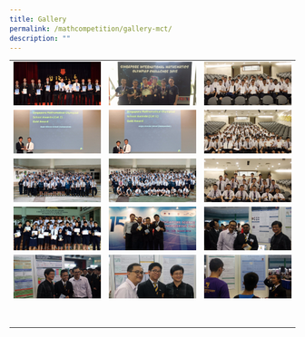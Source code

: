 ```yaml
---
title: Gallery
permalink: /mathcompetition/gallery-mct/
description: ""
---
```

|   |   |   |
|---|---|---|
| <a href="/images/Mathematics%20Competition%20Team/Gallery-20151103-AMT-1200x600_c.jpg"> <img src="/images/Mathematics%20Competition%20Team/Gallery-20151103-AMT-1200x600_c.jpg"></a>  |  <a href="/images/Mathematics%20Competition%20Team/Gallery-20150816-SIMOC-1200x600_c.jpeg"> <img src="/images/Mathematics%20Competition%20Team/Gallery-20150816-SIMOC-1200x600_c.jpeg"></a> | <a href="/images/Mathematics%20Competition%20Team/Gallery-20150710-SMSEC-1200x600_c.jpg"> <img src="/images/Mathematics%20Competition%20Team/Gallery-20150710-SMSEC-1200x600_c.jpg"></a>  |
| <a href="/images/Mathematics%20Competition%20Team/Gallery-20150604-SMO-05-1200x600_c.jpg"> <img src="/images/Mathematics%20Competition%20Team/Gallery-20150604-SMO-05-1200x600_c.jpg"></a>  |  <a href="/images/Mathematics%20Competition%20Team/Gallery-20150604-SMO-04-1200x600_c.jpg"> <img src="/images/Mathematics%20Competition%20Team/Gallery-20150604-SMO-04-1200x600_c.jpg"></a> | <a href="/images/Mathematics%20Competition%20Team/Gallery-20150604-SMO-03-1200x600_c.jpg"> <img src="/images/Mathematics%20Competition%20Team/Gallery-20150604-SMO-03-1200x600_c.jpg"></a>  |
| <a href="/images/Mathematics%20Competition%20Team/Gallery-20150604-SMO-02-1200x600_c.jpg"> <img src="/images/Mathematics%20Competition%20Team/Gallery-20150604-SMO-02-1200x600_c.jpg"></a>  |  <a href="/images/Mathematics%20Competition%20Team/Gallery-20150604-SMO-01-1200x600_c.jpg"> <img src="/images/Mathematics%20Competition%20Team/Gallery-20150604-SMO-01-1200x600_c.jpg"></a> | <a href="/images/Mathematics%20Competition%20Team/Gallery-20150408-SASMO-1200x600_c.jpg"> <img src="/images/Mathematics%20Competition%20Team/Gallery-20150408-SASMO-1200x600_c.jpg"></a>  |
| <a href="/images/Mathematics%20Competition%20Team/Gallery-20150401-ACIMC-1200x600_c.jpg"> <img src="/images/Mathematics%20Competition%20Team/Gallery-20150401-ACIMC-1200x600_c.jpg"></a>  |  <a href="/images/Mathematics%20Competition%20Team/Gallery-20150312-SSEF-05-1200x600_c.jpg"> <img src="/images/Mathematics%20Competition%20Team/Gallery-20150312-SSEF-05-1200x600_c.jpg"></a> | <a href="/images/Mathematics%20Competition%20Team/Gallery-20150312-SSEF-04-1200x600_c.jpg"> <img src="/images/Mathematics%20Competition%20Team/Gallery-20150312-SSEF-04-1200x600_c.jpg"></a>  |
| <a href="/images/Mathematics%20Competition%20Team/Gallery-20150312-SSEF-03-1200x600_c.jpg"> <img src="/images/Mathematics%20Competition%20Team/Gallery-20150312-SSEF-03-1200x600_c.jpg"></a>  |  <a href="/images/Mathematics%20Competition%20Team/Gallery-20150312-SSEF-02-1200x600_c.jpg"> <img src="/images/Mathematics%20Competition%20Team/Gallery-20150312-SSEF-02-1200x600_c.jpg"></a> | <a href="/images/Mathematics%20Competition%20Team/Gallery-20150312-SSEF-01-1200x600_c.jpg"> <img src="/images/Mathematics%20Competition%20Team/Gallery-20150312-SSEF-01-1200x600_c.jpg"></a>  |
| <a href=""> <img src=""></a>  |  <a href=""> <img src=""></a> | <a href=""> <img src=""></a>  |
| <a href=""> <img src=""></a>  |  <a href=""> <img src=""></a> | <a href=""> <img src=""></a>  |